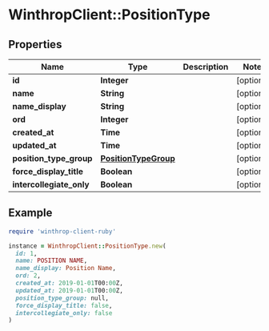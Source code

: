 # WinthropClient::PositionType

## Properties

| Name | Type | Description | Notes |
| ---- | ---- | ----------- | ----- |
| **id** | **Integer** |  | [optional] |
| **name** | **String** |  | [optional] |
| **name_display** | **String** |  | [optional] |
| **ord** | **Integer** |  | [optional] |
| **created_at** | **Time** |  | [optional] |
| **updated_at** | **Time** |  | [optional] |
| **position_type_group** | [**PositionTypeGroup**](PositionTypeGroup.md) |  | [optional] |
| **force_display_title** | **Boolean** |  | [optional] |
| **intercollegiate_only** | **Boolean** |  | [optional] |

## Example

```ruby
require 'winthrop-client-ruby'

instance = WinthropClient::PositionType.new(
  id: 1,
  name: POSITION NAME,
  name_display: Position Name,
  ord: 2,
  created_at: 2019-01-01T00:00Z,
  updated_at: 2019-01-01T00:00Z,
  position_type_group: null,
  force_display_title: false,
  intercollegiate_only: false
)
```

